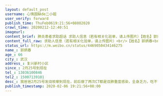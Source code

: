 ```yaml
---
layout: default_post
username: 心情圆缺de二小姐
user_verify: forward
publish_time: ThuFeb0619:21:56+08002020
crawl_time: 20200212-12:40:51
imageurl: 
content_brief: 肺炎患者求助超话 求助人信息（若有相关化验单，请上传图片）【姓名】郭炳春【年龄】66【所在城市】武汉【所在小区、社区】复兴新村小区【患病时间】2月25号到现在【联系方式】13036100846【其他紧急联系人】15007139101【病情描述】我爸爸2月25号发烧咳嗽到现在，前后做了两次CT都是双肺 ...全文
content_full_raw: 求助人信息（若有相关化验单，请上传图片）<br/>【姓名】郭炳春<br/>【年龄】66<br/>【所在城市】武汉<br/>【所在小区、社区】复兴新村小区<br/>【患病时间】2月25号到现在<br/>【联系方式】13036100846<br/>【其他紧急联系人】15007139101<br/>【病情描述】我爸爸2月25号发烧咳嗽到现在，前后做了两次CT都是双肺重度感染，全身乏力，吃不了东西，本身患有糖尿病高血压，还有我妹妹也开始发烧咳嗽，她本身属于残疾外加重症，平时都是我爸爸在照顾她，希望各级领导能及时将他们收治住院，谢谢
status_url: https://m.weibo.cn/status/4469050434146275
name_: 郭炳春
age_: 66
city_: 武汉
address_: 复兴新村小区
since_: 2月25号到现在
tel_: 13036100846
tel2_: 15007139101
desc_: 我爸爸2月25号发烧咳嗽到现在，前后做了两次CT都是双肺重度感染，全身乏力，吃不了东西，本身患有糖尿病高血压，还有我妹妹也开始发烧咳嗽，她本身属于残疾外加重症，平时都是我爸爸在照顾她，希望各级领导能及时将他们收治住院，谢谢
publish_timestamp: 2020-02-06 19:21:56+08:00
---
```


